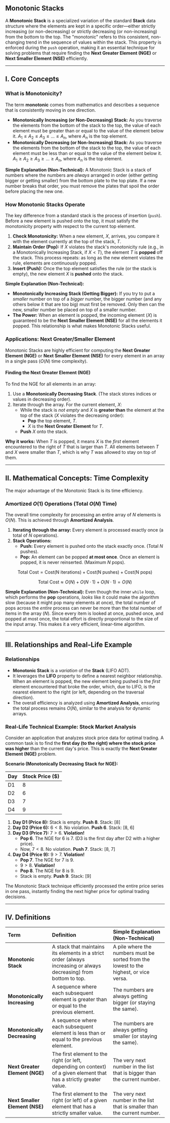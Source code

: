 ## Monotonic Stacks

A **Monotonic Stack** is a specialized variation of the standard **Stack** data structure where the elements are kept in a specific order—either strictly increasing (or non-decreasing) or strictly decreasing (or non-increasing) from the bottom to the top. The "monotonic" refers to this consistent, non-changing trend in the sequence of values within the stack. This property is enforced during the `push` operation, making it an essential technique for solving problems that require finding the **Next Greater Element (NGE)** or **Next Smaller Element (NSE)** efficiently.

***

## I. Core Concepts

### What is Monotonicity?

The term **monotonic** comes from mathematics and describes a sequence that is consistently moving in one direction.

* **Monotonically Increasing (or Non-Decreasing) Stack:** As you traverse the elements from the bottom of the stack to the top, the value of each element must be greater than or equal to the value of the element below it. $A_1 \le A_2 \le A_3 \le \dots \le A_n$, where $A_n$ is the top element.
* **Monotonically Decreasing (or Non-Increasing) Stack:** As you traverse the elements from the bottom of the stack to the top, the value of each element must be less than or equal to the value of the element below it. $A_1 \ge A_2 \ge A_3 \ge \dots \ge A_n$, where $A_n$ is the top element.

**Simple Explanation (Non-Technical):** A Monotonic Stack is a stack of numbers where the numbers are *always* arranged in order (either getting bigger or getting smaller) from the bottom plate to the top plate. If a new number breaks that order, you must remove the plates that spoil the order before placing the new one.

### How Monotonic Stacks Operate

The key difference from a standard stack is the process of insertion (`push`). Before a new element is pushed onto the top, it must satisfy the monotonicity property with respect to the current top element.

1.  **Check Monotonicity:** When a new element, $X$, arrives, you compare it with the element currently at the top of the stack, $T$.
2.  **Maintain Order (Pop):** If $X$ violates the stack's monotonicity rule (e.g., in a Monotonically Increasing Stack, if $X < T$), the element $T$ is **popped** off the stack. This process repeats: as long as the new element violates the rule, elements are continuously popped.
3.  **Insert (Push):** Once the top element satisfies the rule (or the stack is empty), the new element $X$ is **pushed** onto the stack.

**Simple Explanation (Non-Technical):**
* **Monotonically Increasing Stack (Getting Bigger):** If you try to put a *smaller* number on top of a *bigger* number, the bigger number (and any others below it that are too big) must first be removed. Only then can the new, smaller number be placed on top of a smaller number.
* **The Power:** When an element is popped, the incoming element ($X$) is guaranteed to be the **Next Smaller Element (NSE)** for all the elements it popped. This relationship is what makes Monotonic Stacks useful.

### Applications: Next Greater/Smaller Element

Monotonic Stacks are highly efficient for computing the **Next Greater Element (NGE)** or **Next Smaller Element (NSE)** for every element in an array in a single pass ($O(N)$ time complexity).

#### Finding the Next Greater Element (NGE)

To find the NGE for all elements in an array:

1.  Use a **Monotonically Decreasing Stack**. (The stack stores indices or values in decreasing order).
2.  Iterate through the array. For the current element, $X$:
    * While the stack is *not empty* and $X$ is **greater than** the element at the top of the stack ($X$ violates the decreasing order):
        * **Pop** the top element, $T$.
        * $X$ is the **Next Greater Element** for $T$.
    * **Push** $X$ onto the stack.

**Why it works:** When $T$ is popped, it means $X$ is the *first* element encountered to the right of $T$ that is larger than $T$. All elements between $T$ and $X$ were smaller than $T$, which is why $T$ was allowed to stay on top of them.

***

## II. Mathematical Concepts: Time Complexity

The major advantage of the Monotonic Stack is its time efficiency.

### Amortized $O(1)$ Operations (Total $O(N)$ Time)

The overall time complexity for processing an entire array of $N$ elements is $O(N)$. This is achieved through **Amortized Analysis**.

1.  **Iterating through the array:** Every element is processed exactly once (a total of $N$ operations).
2.  **Stack Operations:**
    * **Push:** Every element is pushed onto the stack exactly once. (Total $N$ pushes).
    * **Pop:** An element can be popped **at most once**. Once an element is popped, it is never reinserted. (Maximum $N$ pops).

$$\text{Total Cost} = \text{Cost}(\text{N iterations}) + \text{Cost}(\text{N pushes}) + \text{Cost}(\text{N pops})$$

$$\text{Total Cost} \approx O(N) + O(N \cdot 1) + O(N \cdot 1) = O(N)$$

**Simple Explanation (Non-Technical):** Even though the inner `while` loop, which performs the **pop** operations, *looks* like it could make the algorithm slow (because it might pop many elements at once), the total number of pops across the *entire* process can never be more than the total number of items in the array ($N$). Since every item is looked at once, pushed once, and popped at most once, the total effort is directly proportional to the size of the input array. This makes it a very efficient, linear-time algorithm.

***

## III. Relationships and Real-Life Example

### Relationships

* **Monotonic Stack** is a *variation* of the **Stack** (LIFO ADT).
* It leverages the **LIFO** property to define a nearest neighbor relationship. When an element is popped, the new element being pushed is the *first* element encountered that broke the order, which, due to LIFO, is the nearest element to the right (or left, depending on the traversal direction).
* The overall efficiency is analyzed using **Amortized Analysis**, ensuring the total process remains $O(N)$, similar to the analysis for dynamic arrays.

### Real-Life Technical Example: Stock Market Analysis

Consider an application that analyzes stock price data for optimal trading. A common task is to find the **first day (to the right) where the stock price was higher** than the current day's price. This is exactly the **Next Greater Element (NGE)** problem.

**Scenario (Monotonically Decreasing Stack for NGE):**

| Day | Stock Price ($)|
| :--- | :--- |
| D1 | 8 |
| D2 | 6 |
| D3 | 7 |
| D4 | 9 |

1.  **Day D1 (Price 8):** Stack is empty. **Push 8**. Stack: [8]
2.  **Day D2 (Price 6):** $6 < 8$. No violation. **Push 6**. Stack: [8, 6]
3.  **Day D3 (Price 7):** $7 > 6$. **Violation!**
    * **Pop 6**. The NGE for 6 is 7. (D3 is the first day after D2 with a higher price).
    * Now, $7 < 8$. No violation. **Push 7**. Stack: [8, 7]
4.  **Day D4 (Price 9):** $9 > 7$. **Violation!**
    * **Pop 7**. The NGE for 7 is 9.
    * $9 > 8$. **Violation!**
    * **Pop 8**. The NGE for 8 is 9.
    * Stack is empty. **Push 9**. Stack: [9]

The Monotonic Stack technique efficiently processed the entire price series in one pass, instantly finding the next higher price for optimal trading decisions.

***

## IV. Definitions

| Term | Definition | Simple Explanation (Non-Technical) |
| :--- | :--- | :--- |
| **Monotonic Stack**| A stack that maintains its elements in a strict order (always increasing or always decreasing) from bottom to top. | A pile where the numbers must be sorted from the lowest to the highest, or vice versa. |
| **Monotonically Increasing** | A sequence where each subsequent element is greater than or equal to the previous element. | The numbers are always getting bigger (or staying the same). |
| **Monotonically Decreasing** | A sequence where each subsequent element is less than or equal to the previous element. | The numbers are always getting smaller (or staying the same). |
| **Next Greater Element (NGE)**| The first element to the right (or left, depending on context) of a given element that has a strictly greater value. | The very next number in the list that is bigger than the current number. |
| **Next Smaller Element (NSE)**| The first element to the right (or left) of a given element that has a strictly smaller value. | The very next number in the list that is smaller than the current number. |
